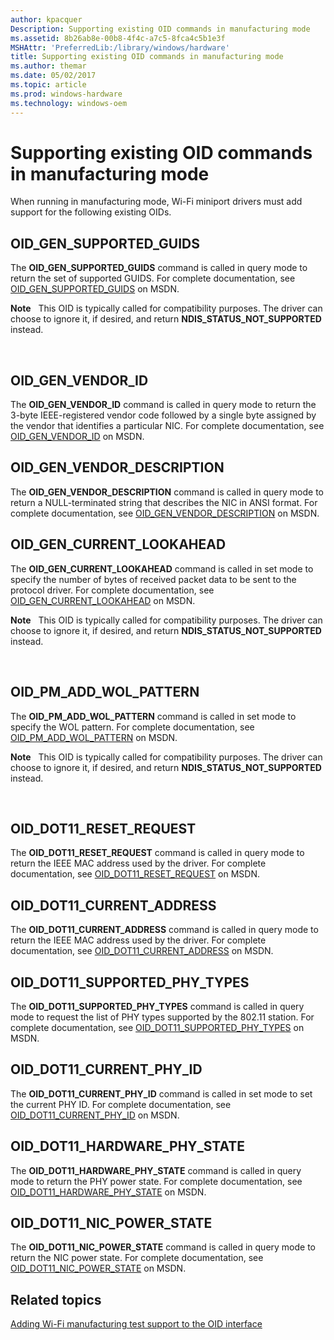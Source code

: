 ```yaml
---
author: kpacquer
Description: Supporting existing OID commands in manufacturing mode
ms.assetid: 8b26ab8e-00b8-4f4c-a7c5-8fca4c5b1e3f
MSHAttr: 'PreferredLib:/library/windows/hardware'
title: Supporting existing OID commands in manufacturing mode
ms.author: themar
ms.date: 05/02/2017
ms.topic: article
ms.prod: windows-hardware
ms.technology: windows-oem
---
```


# Supporting existing OID commands in manufacturing mode


When running in manufacturing mode, Wi-Fi miniport drivers must add support for the following existing OIDs.

## <span id="OID_GEN_SUPPORTED_GUIDS"></span><span id="oid_gen_supported_guids"></span>OID\_GEN\_SUPPORTED\_GUIDS


The **OID\_GEN\_SUPPORTED\_GUIDS** command is called in query mode to return the set of supported GUIDS. For complete documentation, see [OID\_GEN\_SUPPORTED\_GUIDS](http://msdn.microsoft.com/library/ff569641.aspx) on MSDN.

**Note**  
This OID is typically called for compatibility purposes. The driver can choose to ignore it, if desired, and return **NDIS\_STATUS\_NOT\_SUPPORTED** instead.

 

## <span id="OID_GEN_VENDOR_ID"></span><span id="oid_gen_vendor_id"></span>OID\_GEN\_VENDOR\_ID


The **OID\_GEN\_VENDOR\_ID** command is called in query mode to return the 3-byte IEEE-registered vendor code followed by a single byte assigned by the vendor that identifies a particular NIC. For complete documentation, see [OID\_GEN\_VENDOR\_ID](http://msdn.microsoft.com/library/ff569651.aspx) on MSDN.

## <span id="OID_GEN_VENDOR_DESCRIPTION"></span><span id="oid_gen_vendor_description"></span>OID\_GEN\_VENDOR\_DESCRIPTION


The **OID\_GEN\_VENDOR\_DESCRIPTION** command is called in query mode to return a NULL-terminated string that describes the NIC in ANSI format. For complete documentation, see [OID\_GEN\_VENDOR\_DESCRIPTION](http://msdn.microsoft.com/library/ff569649.aspx) on MSDN.

## <span id="OID_GEN_CURRENT_LOOKAHEAD"></span><span id="oid_gen_current_lookahead"></span>OID\_GEN\_CURRENT\_LOOKAHEAD


The **OID\_GEN\_CURRENT\_LOOKAHEAD** command is called in set mode to specify the number of bytes of received packet data to be sent to the protocol driver. For complete documentation, see [OID\_GEN\_CURRENT\_LOOKAHEAD](http://msdn.microsoft.com/library/ff569574.aspx) on MSDN.

**Note**  
This OID is typically called for compatibility purposes. The driver can choose to ignore it, if desired, and return **NDIS\_STATUS\_NOT\_SUPPORTED** instead.

 

## <span id="OID_PM_ADD_WOL_PATTERN"></span><span id="oid_pm_add_wol_pattern"></span>OID\_PM\_ADD\_WOL\_PATTERN


The **OID\_PM\_ADD\_WOL\_PATTERN** command is called in set mode to specify the WOL pattern. For complete documentation, see [OID\_PM\_ADD\_WOL\_PATTERN](http://msdn.microsoft.com/library/ff569764.aspx) on MSDN.

**Note**  
This OID is typically called for compatibility purposes. The driver can choose to ignore it, if desired, and return **NDIS\_STATUS\_NOT\_SUPPORTED** instead.

 

## <span id="OID_DOT11_RESET_REQUEST"></span><span id="oid_dot11_reset_request"></span>OID\_DOT11\_RESET\_REQUEST


The **OID\_DOT11\_RESET\_REQUEST** command is called in query mode to return the IEEE MAC address used by the driver. For complete documentation, see [OID\_DOT11\_RESET\_REQUEST](http://msdn.microsoft.com/library/ff569409.aspx) on MSDN.

## <span id="OID_DOT11_CURRENT_ADDRESS"></span><span id="oid_dot11_current_address"></span>OID\_DOT11\_CURRENT\_ADDRESS


The **OID\_DOT11\_CURRENT\_ADDRESS** command is called in query mode to return the IEEE MAC address used by the driver. For complete documentation, see [OID\_DOT11\_CURRENT\_ADDRESS](http://msdn.microsoft.com/library/ff569125.aspx) on MSDN.

## <span id="OID_DOT11_SUPPORTED_PHY_TYPES"></span><span id="oid_dot11_supported_phy_types"></span>OID\_DOT11\_SUPPORTED\_PHY\_TYPES


The **OID\_DOT11\_SUPPORTED\_PHY\_TYPES** command is called in query mode to request the list of PHY types supported by the 802.11 station. For complete documentation, see [OID\_DOT11\_SUPPORTED\_PHY\_TYPES](http://msdn.microsoft.com/library/ff569426.aspx) on MSDN.

## <span id="OID_DOT11_CURRENT_PHY_ID"></span><span id="oid_dot11_current_phy_id"></span>OID\_DOT11\_CURRENT\_PHY\_ID


The **OID\_DOT11\_CURRENT\_PHY\_ID** command is called in set mode to set the current PHY ID. For complete documentation, see [OID\_DOT11\_CURRENT\_PHY\_ID](http://msdn.microsoft.com/library/ff569135.aspx) on MSDN.

## <span id="OID_DOT11_HARDWARE_PHY_STATE"></span><span id="oid_dot11_hardware_phy_state"></span>OID\_DOT11\_HARDWARE\_PHY\_STATE


The **OID\_DOT11\_HARDWARE\_PHY\_STATE** command is called in query mode to return the PHY power state. For complete documentation, see [OID\_DOT11\_HARDWARE\_PHY\_STATE](http://msdn.microsoft.com/library/ff569370.aspx) on MSDN.

## <span id="OID_DOT11_NIC_POWER_STATE"></span><span id="oid_dot11_nic_power_state"></span>OID\_DOT11\_NIC\_POWER\_STATE


The **OID\_DOT11\_NIC\_POWER\_STATE** command is called in query mode to return the NIC power state. For complete documentation, see [OID\_DOT11\_NIC\_POWER\_STATE](http://msdn.microsoft.com/library/ff569392.aspx) on MSDN.

## <span id="related_topics"></span>Related topics


[Adding Wi-Fi manufacturing test support to the OID interface](adding-wi-fi-manufacturing-test-support-to-the-oid-interface.md)

 

 






